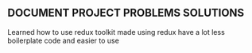 ## DOCUMENT PROJECT PROBLEMS SOLUTIONS

Learned how to use redux toolkit made using redux have a lot less boilerplate code and easier to use
